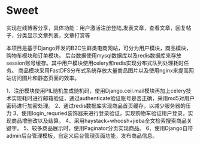 # Sweet
实现在线博客分享，具体功能：用户激活注册登陆,发表文章，查看文章，回复帖子，分类显示文章列表，文章打赏等


本项目是基于Django开发的B2C生鲜类电商网站，可分为用户模块，商品模块，购物车模块和订单模块。
后台数据使用mysql数据库以及redis数据库来存放session账号缓存。其中用户模块使用celery和redis实现分布式队列处理耗时任务。
商品模块采用FastDFS分布式系统存放大量商品图片以及使用nginx来提高网站访问图片和静态页面的效率。

1、注册模块使用PIL随机生成随机码，使用Django.ceil.mail模块再加上celery技术实现耗时进行邮箱验证，通过authenticate验证账号是否正确，采用md5对用户密码进行加密处理。
2、通过redis数据库实现商品首页缓存，以减少服务器的压力
3、使用login_requried装饰器来进行登录验证，实现购物车验证用户登录，实现商品增删改以及结算。
4、采用haystack+whoosh+jieba全文检索搜索商品关键字。
5、较多商品展示时，使用Paginator分页实现商品。
6、使用Django自带admin后台管理模板，自定义后台管理页面功能，发布商品信息。
